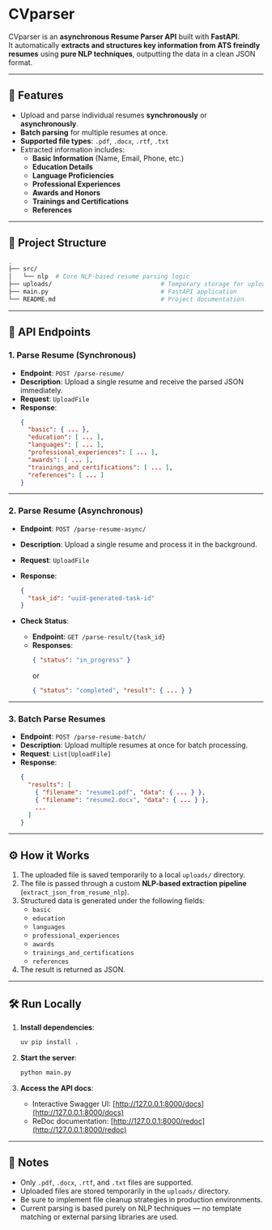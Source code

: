 # CVparser

CVparser is an **asynchronous Resume Parser API** built with **FastAPI**.  
It automatically **extracts and structures key information from ATS freindly resumes** using **pure NLP techniques**, outputting the data in a clean JSON format.

---

## 🚀 Features

- Upload and parse individual resumes **synchronously** or **asynchronously**.
- **Batch parsing** for multiple resumes at once.
- **Supported file types**: `.pdf`, `.docx`, `.rtf`, `.txt`
- Extracted information includes:
  - **Basic Information** (Name, Email, Phone, etc.)
  - **Education Details**
  - **Language Proficiencies**
  - **Professional Experiences**
  - **Awards and Honors**
  - **Trainings and Certifications**
  - **References**

---

## 📂 Project Structure

```bash
.
├── src/
│   └── nlp  # Core NLP-based resume parsing logic
├── uploads/                              # Temporary storage for uploaded files
├── main.py                               # FastAPI application
└── README.md                             # Project documentation
```

---

## 📜 API Endpoints

### 1. Parse Resume (Synchronous)

- **Endpoint**: `POST /parse-resume/`
- **Description**: Upload a single resume and receive the parsed JSON immediately.
- **Request**: `UploadFile`
- **Response**:
  ```json
  {
    "basic": { ... },
    "education": [ ... ],
    "languages": [ ... ],
    "professional_experiences": [ ... ],
    "awards": [ ... ],
    "trainings_and_certifications": [ ... ],
    "references": [ ... ]
  }
  ```

---

### 2. Parse Resume (Asynchronous)

- **Endpoint**: `POST /parse-resume-async/`
- **Description**: Upload a single resume and process it in the background.
- **Request**: `UploadFile`
- **Response**:
  ```json
  {
    "task_id": "uuid-generated-task-id"
  }
  ```

- **Check Status**:  
  - **Endpoint**: `GET /parse-result/{task_id}`
  - **Responses**:
    ```json
    { "status": "in_progress" }
    ```
    or
    ```json
    { "status": "completed", "result": { ... } }
    ```

---

### 3. Batch Parse Resumes

- **Endpoint**: `POST /parse-resume-batch/`
- **Description**: Upload multiple resumes at once for batch processing.
- **Request**: `List[UploadFile]`
- **Response**:
  ```json
  {
    "results": [
      { "filename": "resume1.pdf", "data": { ... } },
      { "filename": "resume2.docx", "data": { ... } },
      ...
    ]
  }
  ```

---

## ⚙️ How it Works

1. The uploaded file is saved temporarily to a local `uploads/` directory.
2. The file is passed through a custom **NLP-based extraction pipeline** (`extract_json_from_resume_nlp`).
3. Structured data is generated under the following fields:
   - `basic`
   - `education`
   - `languages`
   - `professional_experiences`
   - `awards`
   - `trainings_and_certifications`
   - `references`
4. The result is returned as JSON.

---

## 🛠️ Run Locally

1. **Install dependencies**:
    ```bash
    uv pip install .
    ```

2. **Start the server**:
    ```bash
    python main.py
    ```

3. **Access the API docs**:
    - Interactive Swagger UI: [http://127.0.0.1:8000/docs](http://127.0.0.1:8000/docs)
    - ReDoc documentation: [http://127.0.0.1:8000/redoc](http://127.0.0.1:8000/redoc)

---

## 📢 Notes

- Only `.pdf`, `.docx`, `.rtf`, and `.txt` files are supported.
- Uploaded files are stored temporarily in the `uploads/` directory.
- Be sure to implement file cleanup strategies in production environments.
- Current parsing is based purely on NLP techniques — no template matching or external parsing libraries are used.